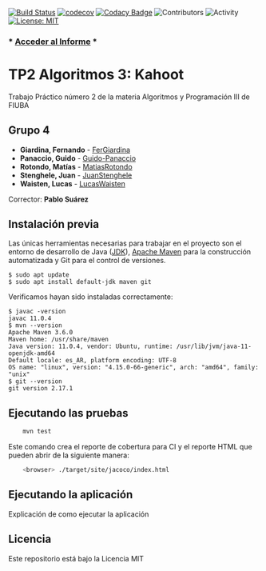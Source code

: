 [![Build Status](https://travis-ci.org/Algoritmos-3-FIUBA/TP2.svg?branch=master)](https://travis-ci.org/Algoritmos-3-FIUBA/TP2)
[![codecov](https://codecov.io/gh/Algoritmos-3-FIUBA/TP2/branch/master/graph/badge.svg?branch=master&kill_cache=1)](https://codecov.io/gh/Algoritmos-3-FIUBA/TP2)
[![Codacy Badge](https://app.codacy.com/project/badge/Grade/0f95ad8f2e54402db8b523fe16ab3922)](https://www.codacy.com/gh/Algoritmos-3-FIUBA/TP2?utm_source=github.com&amp;utm_medium=referral&amp;utm_content=Algoritmos-3-FIUBA/TP2&amp;utm_campaign=Badge_Grade)
![Contributors](https://img.shields.io/github/contributors/Algoritmos-3-FIUBA/TP2)
![Activity](https://img.shields.io/github/commit-activity/w/Algoritmos-3-FIUBA/TP2)
[![License: MIT](https://img.shields.io/badge/License-MIT-yellow.svg)](https://opensource.org/licenses/MIT)


### * [Acceder al Informe](https://docs.google.com/document/u/1/d/1vwDAWfFClYHC6-SmNUmvnaS4XqbZ7ijkwhYjou7g-Kw) *

# TP2 Algoritmos 3: Kahoot

Trabajo Práctico número 2 de la materia Algoritmos y Programación III de FIUBA

## Grupo 4

* **Giardina, Fernando** - [FerGiardina](https://github.com/FerGiardina)
* **Panaccio, Guido** - [Guido-Panaccio](https://github.com/Guido-Panaccio)
* **Rotondo, Matías** - [MatiasRotondo](https://github.com/MatiasRotondo)
* **Stenghele, Juan** - [JuanStenghele](https://github.com/JuanStenghele)
* **Waisten, Lucas** - [LucasWaisten](https://github.com/LucasWaisten)

Corrector: **Pablo Suárez**

## Instalación previa

Las únicas herramientas necesarias para trabajar en el proyecto son el entorno de desarrollo de Java ([JDK](https://www.oracle.com/technetwork/java/javase/downloads/jdk8-downloads-2133151.html)), [Apache Maven](https://maven.apache.org) para la construcción automatizada y Git para el control de versiones.

```console
$ sudo apt update
$ sudo apt install default-jdk maven git
```

Verificamos hayan sido instaladas correctamente:

```console
$ javac -version
javac 11.0.4
$ mvn --version
Apache Maven 3.6.0
Maven home: /usr/share/maven
Java version: 11.0.4, vendor: Ubuntu, runtime: /usr/lib/jvm/java-11-openjdk-amd64
Default locale: es_AR, platform encoding: UTF-8
OS name: "linux", version: "4.15.0-66-generic", arch: "amd64", family: "unix"
$ git --version
git version 2.17.1
```

## Ejecutando las pruebas

```bash
    mvn test
```

Este comando crea el reporte de cobertura para CI y el reporte HTML que pueden abrir de la siguiente manera:

```bash
    <browser> ./target/site/jacoco/index.html
```

## Ejecutando la aplicación

Explicación de como ejecutar la aplicación

## Licencia

Este repositorio está bajo la Licencia MIT
